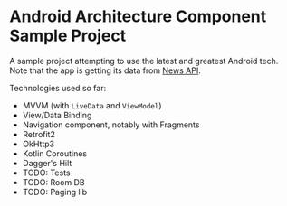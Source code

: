 # Android Architecture Component Sample Project
A sample project attempting to use the latest and greatest Android tech. Note that the app is getting its data from [News API](https://newsapi.org).

Technologies used so far:
- MVVM (with `LiveData` and `ViewModel`)
- View/Data Binding
- Navigation component, notably with Fragments
- Retrofit2
- OkHttp3
- Kotlin Coroutines
- Dagger's Hilt
- TODO: Tests
- TODO: Room DB
- TODO: Paging lib
